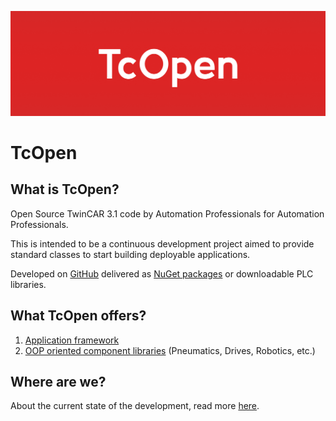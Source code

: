 ![TcOpen logo](./images/logo.png)

# TcOpen

## What is TcOpen?

Open Source TwinCAR 3.1 code by Automation Professionals for Automation Professionals.  

This is intended to be a continuous development project aimed to provide standard classes to start building deployable applications.

Developed on [GitHub](https://github.com/TcOpenGroup/TcOpen) delivered as [NuGet packages](https://www.nuget.org/packages?q=TcOpenGroup) or downloadable PLC libraries.

## What TcOpen offers?

1. [Application framework](articles/TcOpenFramework/application.md)
1. [OOP oriented component libraries](api/toc.yml) (Pneumatics, Drives, Robotics, etc.)

## Where are we?

About the current state of the development, read more [here](https://github.com/TcOpenGroup/TcOpen/blob/initial-dev/README.md).

